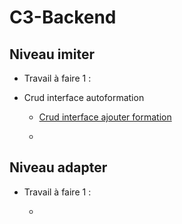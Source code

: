 # C3-Backend

## Niveau imiter
  
-  Travail à faire 1 :
-  
    Crud interface autoformation

     - [Crud interface ajouter formation]()

     -   []()

## Niveau adapter


-  Travail à faire 1 :
   
   -   